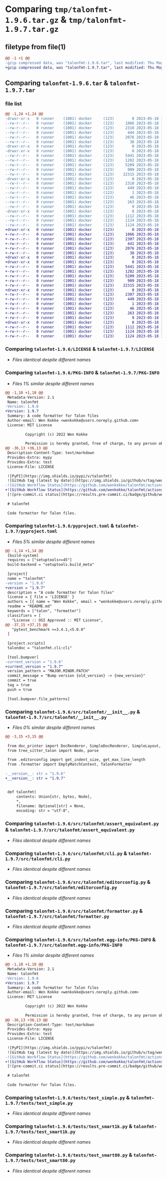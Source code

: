 # Comparing `tmp/talonfmt-1.9.6.tar.gz` & `tmp/talonfmt-1.9.7.tar.gz`

## filetype from file(1)

```diff
@@ -1 +1 @@
-gzip compressed data, was "talonfmt-1.9.6.tar", last modified: Thu May 18 12:11:12 2023, max compression
+gzip compressed data, was "talonfmt-1.9.7.tar", last modified: Thu May 18 12:12:48 2023, max compression
```

## Comparing `talonfmt-1.9.6.tar` & `talonfmt-1.9.7.tar`

### file list

```diff
@@ -1,24 +1,24 @@
-drwxr-xr-x   0 runner    (1001) docker     (123)        0 2023-05-18 12:11:12.725077 talonfmt-1.9.6/
--rw-r--r--   0 runner    (1001) docker     (123)     1066 2023-05-18 12:10:53.000000 talonfmt-1.9.6/LICENSE
--rw-r--r--   0 runner    (1001) docker     (123)     2310 2023-05-18 12:11:12.725077 talonfmt-1.9.6/PKG-INFO
--rw-r--r--   0 runner    (1001) docker     (123)      444 2023-05-18 12:10:53.000000 talonfmt-1.9.6/README.md
--rw-r--r--   0 runner    (1001) docker     (123)     2076 2023-05-18 12:10:53.000000 talonfmt-1.9.6/pyproject.toml
--rw-r--r--   0 runner    (1001) docker     (123)       38 2023-05-18 12:11:12.725077 talonfmt-1.9.6/setup.cfg
-drwxr-xr-x   0 runner    (1001) docker     (123)        0 2023-05-18 12:11:12.725077 talonfmt-1.9.6/src/
-drwxr-xr-x   0 runner    (1001) docker     (123)        0 2023-05-18 12:11:12.725077 talonfmt-1.9.6/src/talonfmt/
--rw-r--r--   0 runner    (1001) docker     (123)     5441 2023-05-18 12:10:53.000000 talonfmt-1.9.6/src/talonfmt/__init__.py
--rw-r--r--   0 runner    (1001) docker     (123)     1282 2023-05-18 12:10:53.000000 talonfmt-1.9.6/src/talonfmt/assert_equivalent.py
--rw-r--r--   0 runner    (1001) docker     (123)     5209 2023-05-18 12:10:53.000000 talonfmt-1.9.6/src/talonfmt/cli.py
--rw-r--r--   0 runner    (1001) docker     (123)      909 2023-05-18 12:10:53.000000 talonfmt-1.9.6/src/talonfmt/editorconfig.py
--rw-r--r--   0 runner    (1001) docker     (123)    22315 2023-05-18 12:10:53.000000 talonfmt-1.9.6/src/talonfmt/formatter.py
-drwxr-xr-x   0 runner    (1001) docker     (123)        0 2023-05-18 12:11:12.725077 talonfmt-1.9.6/src/talonfmt.egg-info/
--rw-r--r--   0 runner    (1001) docker     (123)     2310 2023-05-18 12:11:12.000000 talonfmt-1.9.6/src/talonfmt.egg-info/PKG-INFO
--rw-r--r--   0 runner    (1001) docker     (123)      449 2023-05-18 12:11:12.000000 talonfmt-1.9.6/src/talonfmt.egg-info/SOURCES.txt
--rw-r--r--   0 runner    (1001) docker     (123)        1 2023-05-18 12:11:12.000000 talonfmt-1.9.6/src/talonfmt.egg-info/dependency_links.txt
--rw-r--r--   0 runner    (1001) docker     (123)       46 2023-05-18 12:11:12.000000 talonfmt-1.9.6/src/talonfmt.egg-info/entry_points.txt
--rw-r--r--   0 runner    (1001) docker     (123)      263 2023-05-18 12:11:12.000000 talonfmt-1.9.6/src/talonfmt.egg-info/requires.txt
--rw-r--r--   0 runner    (1001) docker     (123)        9 2023-05-18 12:11:12.000000 talonfmt-1.9.6/src/talonfmt.egg-info/top_level.txt
-drwxr-xr-x   0 runner    (1001) docker     (123)        0 2023-05-18 12:11:12.725077 talonfmt-1.9.6/tests/
--rw-r--r--   0 runner    (1001) docker     (123)     1112 2023-05-18 12:10:53.000000 talonfmt-1.9.6/tests/test_simple.py
--rw-r--r--   0 runner    (1001) docker     (123)     1124 2023-05-18 12:10:53.000000 talonfmt-1.9.6/tests/test_smart1k.py
--rw-r--r--   0 runner    (1001) docker     (123)     1124 2023-05-18 12:10:53.000000 talonfmt-1.9.6/tests/test_smart80.py
+drwxr-xr-x   0 runner    (1001) docker     (123)        0 2023-05-18 12:12:48.278617 talonfmt-1.9.7/
+-rw-r--r--   0 runner    (1001) docker     (123)     1066 2023-05-18 12:12:28.000000 talonfmt-1.9.7/LICENSE
+-rw-r--r--   0 runner    (1001) docker     (123)     2307 2023-05-18 12:12:48.278617 talonfmt-1.9.7/PKG-INFO
+-rw-r--r--   0 runner    (1001) docker     (123)      441 2023-05-18 12:12:28.000000 talonfmt-1.9.7/README.md
+-rw-r--r--   0 runner    (1001) docker     (123)     2076 2023-05-18 12:12:28.000000 talonfmt-1.9.7/pyproject.toml
+-rw-r--r--   0 runner    (1001) docker     (123)       38 2023-05-18 12:12:48.278617 talonfmt-1.9.7/setup.cfg
+drwxr-xr-x   0 runner    (1001) docker     (123)        0 2023-05-18 12:12:48.278617 talonfmt-1.9.7/src/
+drwxr-xr-x   0 runner    (1001) docker     (123)        0 2023-05-18 12:12:48.278617 talonfmt-1.9.7/src/talonfmt/
+-rw-r--r--   0 runner    (1001) docker     (123)     5441 2023-05-18 12:12:28.000000 talonfmt-1.9.7/src/talonfmt/__init__.py
+-rw-r--r--   0 runner    (1001) docker     (123)     1282 2023-05-18 12:12:28.000000 talonfmt-1.9.7/src/talonfmt/assert_equivalent.py
+-rw-r--r--   0 runner    (1001) docker     (123)     5209 2023-05-18 12:12:28.000000 talonfmt-1.9.7/src/talonfmt/cli.py
+-rw-r--r--   0 runner    (1001) docker     (123)      909 2023-05-18 12:12:28.000000 talonfmt-1.9.7/src/talonfmt/editorconfig.py
+-rw-r--r--   0 runner    (1001) docker     (123)    22315 2023-05-18 12:12:28.000000 talonfmt-1.9.7/src/talonfmt/formatter.py
+drwxr-xr-x   0 runner    (1001) docker     (123)        0 2023-05-18 12:12:48.278617 talonfmt-1.9.7/src/talonfmt.egg-info/
+-rw-r--r--   0 runner    (1001) docker     (123)     2307 2023-05-18 12:12:48.000000 talonfmt-1.9.7/src/talonfmt.egg-info/PKG-INFO
+-rw-r--r--   0 runner    (1001) docker     (123)      449 2023-05-18 12:12:48.000000 talonfmt-1.9.7/src/talonfmt.egg-info/SOURCES.txt
+-rw-r--r--   0 runner    (1001) docker     (123)        1 2023-05-18 12:12:48.000000 talonfmt-1.9.7/src/talonfmt.egg-info/dependency_links.txt
+-rw-r--r--   0 runner    (1001) docker     (123)       46 2023-05-18 12:12:48.000000 talonfmt-1.9.7/src/talonfmt.egg-info/entry_points.txt
+-rw-r--r--   0 runner    (1001) docker     (123)      263 2023-05-18 12:12:48.000000 talonfmt-1.9.7/src/talonfmt.egg-info/requires.txt
+-rw-r--r--   0 runner    (1001) docker     (123)        9 2023-05-18 12:12:48.000000 talonfmt-1.9.7/src/talonfmt.egg-info/top_level.txt
+drwxr-xr-x   0 runner    (1001) docker     (123)        0 2023-05-18 12:12:48.278617 talonfmt-1.9.7/tests/
+-rw-r--r--   0 runner    (1001) docker     (123)     1112 2023-05-18 12:12:28.000000 talonfmt-1.9.7/tests/test_simple.py
+-rw-r--r--   0 runner    (1001) docker     (123)     1124 2023-05-18 12:12:28.000000 talonfmt-1.9.7/tests/test_smart1k.py
+-rw-r--r--   0 runner    (1001) docker     (123)     1124 2023-05-18 12:12:28.000000 talonfmt-1.9.7/tests/test_smart80.py
```

### Comparing `talonfmt-1.9.6/LICENSE` & `talonfmt-1.9.7/LICENSE`

 * *Files identical despite different names*

### Comparing `talonfmt-1.9.6/PKG-INFO` & `talonfmt-1.9.7/PKG-INFO`

 * *Files 1% similar despite different names*

```diff
@@ -1,10 +1,10 @@
 Metadata-Version: 2.1
 Name: talonfmt
-Version: 1.9.6
+Version: 1.9.7
 Summary: A code formatter for Talon files
 Author-email: Wen Kokke <wenkokke@users.noreply.github.com>
 License: MIT License
         
         Copyright (c) 2022 Wen Kokke
         
         Permission is hereby granted, free of charge, to any person obtaining a copy
@@ -36,13 +36,13 @@
 Description-Content-Type: text/markdown
 Provides-Extra: mypy
 Provides-Extra: test
 License-File: LICENSE
 
 ![PyPI](https://img.shields.io/pypi/v/talonfmt)
 ![GitHub tag (latest by date)](https://img.shields.io/github/v/tag/wenkokke/talonfmt)
-![GitHub Workflow Status](https://github.com/wenkokke/talonfmt/actions/workflows/build.yml/badge.svg)
+![GitHub Workflow Status](https://github.com/wenkokke/talonfmt/actions/workflows/ci.yml/badge.svg)
 [![pre-commit.ci status](https://results.pre-commit.ci/badge/github/wenkokke/talonfmt/dev.svg)](https://results.pre-commit.ci/latest/github/wenkokke/talonfmt/dev)
 
 # talonfmt
 
 Code formatter for Talon files.
```

### Comparing `talonfmt-1.9.6/pyproject.toml` & `talonfmt-1.9.7/pyproject.toml`

 * *Files 5% similar despite different names*

```diff
@@ -1,14 +1,14 @@
 [build-system]
 requires = ["setuptools>=45"]
 build-backend = "setuptools.build_meta"
 
 [project]
 name = "talonfmt"
-version = "1.9.6"
+version = "1.9.7"
 description = "A code formatter for Talon files"
 license = { file = 'LICENSE' }
 authors = [{ name = "Wen Kokke", email = "wenkokke@users.noreply.github.com" }]
 readme = "README.md"
 keywords = ["talon", "formatter"]
 classifiers = [
   "License :: OSI Approved :: MIT License",
@@ -37,15 +37,15 @@
   "pytest_benchmark >=3.4.1,<5.0.0"
 ]
 
 [project.scripts]
 talondoc = "talonfmt.cli:cli"
 
 [tool.bumpver]
-current_version = "1.9.6"
+current_version = "1.9.7"
 version_pattern = "MAJOR.MINOR.PATCH"
 commit_message = "Bump version {old_version} -> {new_version}"
 commit = true
 tag = true
 push = true
 
 [tool.bumpver.file_patterns]
```

### Comparing `talonfmt-1.9.6/src/talonfmt/__init__.py` & `talonfmt-1.9.7/src/talonfmt/__init__.py`

 * *Files 0% similar despite different names*

```diff
@@ -3,15 +3,15 @@
 
 from doc_printer import DocRenderer, SimpleDocRenderer, SimpleLayout, SmartDocRenderer
 from tree_sitter_talon import Node, parse
 
 from .editorconfig import get_indent_size, get_max_line_length
 from .formatter import EmptyMatchContext, TalonFormatter
 
-__version__: str = "1.9.6"
+__version__: str = "1.9.7"
 
 
 def talonfmt(
     contents: Union[str, bytes, Node],
     *,
     filename: Optional[str] = None,
     encoding: str = "utf-8",
```

### Comparing `talonfmt-1.9.6/src/talonfmt/assert_equivalent.py` & `talonfmt-1.9.7/src/talonfmt/assert_equivalent.py`

 * *Files identical despite different names*

### Comparing `talonfmt-1.9.6/src/talonfmt/cli.py` & `talonfmt-1.9.7/src/talonfmt/cli.py`

 * *Files identical despite different names*

### Comparing `talonfmt-1.9.6/src/talonfmt/editorconfig.py` & `talonfmt-1.9.7/src/talonfmt/editorconfig.py`

 * *Files identical despite different names*

### Comparing `talonfmt-1.9.6/src/talonfmt/formatter.py` & `talonfmt-1.9.7/src/talonfmt/formatter.py`

 * *Files identical despite different names*

### Comparing `talonfmt-1.9.6/src/talonfmt.egg-info/PKG-INFO` & `talonfmt-1.9.7/src/talonfmt.egg-info/PKG-INFO`

 * *Files 1% similar despite different names*

```diff
@@ -1,10 +1,10 @@
 Metadata-Version: 2.1
 Name: talonfmt
-Version: 1.9.6
+Version: 1.9.7
 Summary: A code formatter for Talon files
 Author-email: Wen Kokke <wenkokke@users.noreply.github.com>
 License: MIT License
         
         Copyright (c) 2022 Wen Kokke
         
         Permission is hereby granted, free of charge, to any person obtaining a copy
@@ -36,13 +36,13 @@
 Description-Content-Type: text/markdown
 Provides-Extra: mypy
 Provides-Extra: test
 License-File: LICENSE
 
 ![PyPI](https://img.shields.io/pypi/v/talonfmt)
 ![GitHub tag (latest by date)](https://img.shields.io/github/v/tag/wenkokke/talonfmt)
-![GitHub Workflow Status](https://github.com/wenkokke/talonfmt/actions/workflows/build.yml/badge.svg)
+![GitHub Workflow Status](https://github.com/wenkokke/talonfmt/actions/workflows/ci.yml/badge.svg)
 [![pre-commit.ci status](https://results.pre-commit.ci/badge/github/wenkokke/talonfmt/dev.svg)](https://results.pre-commit.ci/latest/github/wenkokke/talonfmt/dev)
 
 # talonfmt
 
 Code formatter for Talon files.
```

### Comparing `talonfmt-1.9.6/tests/test_simple.py` & `talonfmt-1.9.7/tests/test_simple.py`

 * *Files identical despite different names*

### Comparing `talonfmt-1.9.6/tests/test_smart1k.py` & `talonfmt-1.9.7/tests/test_smart1k.py`

 * *Files identical despite different names*

### Comparing `talonfmt-1.9.6/tests/test_smart80.py` & `talonfmt-1.9.7/tests/test_smart80.py`

 * *Files identical despite different names*


